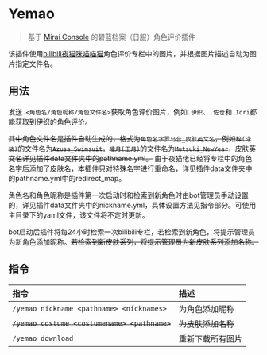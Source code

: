 # Yemao
> 基于 [Mirai Console](https://github.com/mamoe/mirai-console) 的碧蓝档案（日服）角色评价插件

该插件使用[bilibili夜猫咪喵喵猫](https://space.bilibili.com/425535005)角色评价专栏中的图片，并根据图片描述自动为图片指定文件名。

## 用法
发送`.<角色名/角色昵称/角色文件名>`获取角色评价图片，例如`.伊织`、`.佐仓`和`.Iori`都能获取到伊织的角色评价。

<del>其中角色文件名是插件自动生成的，格式为`角色名字罗马音_皮肤英文名`，例如`梓(泳装)`的文件名为`Azusa_Swimsuit`，`睦月(正月)`的文件名为`Mutsuki_NewYear`，皮肤英文名详见插件data文件夹中的pathname.yml。</del>
由于夜猫佬已经将专栏中的角色名字后添加了皮肤名，本插件只对特殊名字进行重命名，详见插件data文件夹中的pathname.yml中的redirect_map。

角色名和角色昵称是插件第一次启动时和检索到新角色时由bot管理员手动设置的，详见插件data文件夹中的nickname.yml，具体设置方法见指令部分。可使用主目录下的yaml文件，该文件将不定时更新。

bot启动后插件将每24小时检索一次bilibili专栏，若检索到新角色，将提示管理员为新角色添加昵称。<del>若检索到新皮肤系列，将提示管理员为新皮肤系列添加名称。</del>

## 指令
| 指令                                    | 描述           |
|:----------------------------------------|:---------------|
| `/yemao nickname <pathname> <nicknames>`| 为角色添加昵称 |
| <del>`/yemao costume <costumename> <pathname>`</del>| <del>为皮肤添加名称</del> |
| `/yemao download                       `| 重新下载所有图片 |
